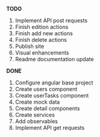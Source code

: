 **TODO**
1. Implement API post requests
1. Finish edition actions
1. Finish add new actions
1. Finish delete actions
1. Publish site
1. Visual enhancements
1. Readme documentation update

**DONE**
1. Configure angular base project
1. Create users component
1. Create userTasks component
1. Create mock data
1. Create detail components
1. Create services
1. Add observables
1. Implement API get requests

